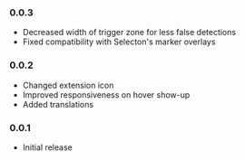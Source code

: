 ### 0.0.3
- Decreased width of trigger zone for less false detections
- Fixed compatibility with Selecton's marker overlays

### 0.0.2
- Changed extension icon
- Improved responsiveness on hover show-up
- Added translations

### 0.0.1
- Initial release